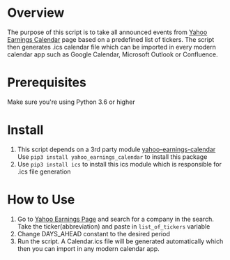 # Overview
The purpose of this script is to take all announced events from [Yahoo Earnings Calendar](https://finance.yahoo.com/calendar/earnings/) page based on a predefined list of tickers. The script then generates .ics calendar file which can be imported in every modern calendar app such as Google Calendar, Microsoft Outlook or Confluence. 

# Prerequisites
Make sure you're using Python 3.6 or higher

# Install 
1. This script depends on a 3rd party module [yahoo-earnings-calendar](https://github.com/wenboyu2/yahoo-earnings-calendar/)
Use `pip3 install yahoo_earnings_calendar` to install this package
2. Use `pip3 install ics` to install this ics module which is responsible for .ics file generation

# How to Use
1. Go to [Yahoo Earnings Page](https://github.com/wenboyu2/yahoo-earnings-calendar/) and search for a company in the search. Take the ticker(abbreviation) and paste in `list_of_tickers` variable
2. Change DAYS_AHEAD constant to the desired period
3. Run the script. A Calendar.ics file will be generated automatically which then you can import in any modern calendar app. 
